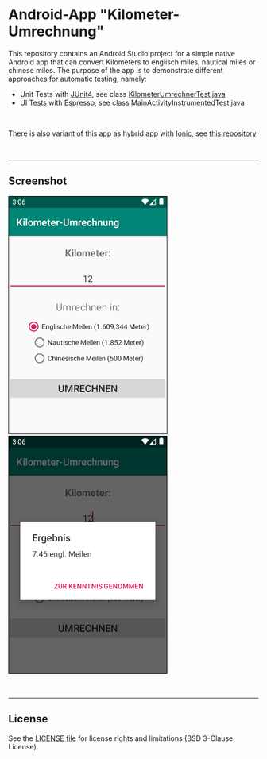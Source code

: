 # Android-App "Kilometer-Umrechnung" #

This repository contains an Android Studio project for a simple native Android app that can convert Kilometers to englisch miles, nautical miles or chinese miles.
The purpose of the app is to demonstrate different approaches for automatic testing, namely:
* Unit Tests with [JUnit4](https://junit.org/junit4/), see class [KilometerUmrechnerTest.java](app/src/test/java/de/mide/kilometer_umrechnung/KilometerUmrechnerTest.java)
* UI Tests with [Espresso](https://developer.android.com/training/testing/espresso/), see class [MainActivityInstrumentedTest.java](app/src/androidTest/java/de/mide/kilometer_umrechnung/MainActivityInstrumentedTest.java)

<br>

There is also variant of this app as hybrid app with [Ionic](https://ionicframework.com), see [this repository](https://github.com/MDecker-MobileComputing/Ionic_KilometerUmrechnung).

<br>

----

## Screenshot ##

![Screenshot 1](screenshot_1.png)   ![Screenshot 2](screenshot_2.png)

<br>

----

## License ##

See the [LICENSE file](LICENSE.md) for license rights and limitations (BSD 3-Clause License).

<br>

